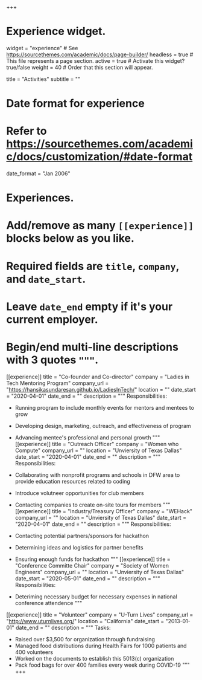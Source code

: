 +++
# Experience widget.
widget = "experience"  # See https://sourcethemes.com/academic/docs/page-builder/
headless = true  # This file represents a page section.
active = true  # Activate this widget? true/false
weight = 40  # Order that this section will appear.

title = "Activities"
subtitle = ""

# Date format for experience
#   Refer to https://sourcethemes.com/academic/docs/customization/#date-format
date_format = "Jan 2006"

# Experiences.
#   Add/remove as many `[[experience]]` blocks below as you like.
#   Required fields are `title`, `company`, and `date_start`.
#   Leave `date_end` empty if it's your current employer.
#   Begin/end multi-line descriptions with 3 quotes `"""`.
[[experience]]
  title = "Co-founder and Co-director"
  company = "Ladies in Tech Mentoring Program"
  company_url = "https://hansikasundaresan.github.io/LadiesInTech/"
  location = ""
  date_start = "2020-04-01"
  date_end = ""
  description = """
  Responsibilities:
  
  * Running program to include monthly events for mentors and mentees to grow
  * Developing design, marketing, outreach, and effectiveness of program
  * Advancing mentee's professional and personal growth
  """
  [[experience]]
  title = "Outreach Officer"
  company = "Women who Compute"
  company_url = ""
  location = "Unviersity of Texas Dallas"
  date_start = "2020-04-01"
  date_end = ""
  description = """
  Responsibilities:
  
  * Collaborating with nonprofit programs and schools in DFW area to provide education resources related to coding
  * Introduce volutneer opportunities for club members
  * Contacting companies to create on-site tours for members
  """
  [[experience]]
  title = "Industry/Treasury Officer"
  company = "WEHack"
  company_url = ""
  location = "Unviersity of Texas Dallas"
  date_start = "2020-04-01"
  date_end = ""
  description = """
  Responsibilities:
  
  * Contacting potential partners/sponsors for hackathon
  * Determining ideas and logistics for partner benefits
  * Ensuring enough funds for hackathon
  """
  [[experience]]
  title = "Conference Committe Chair"
  company = "Society of Women Engineers"
  company_url = ""
  location = "Unviersity of Texas Dallas"
  date_start = "2020-05-01"
  date_end = ""
  description = """
  Responsibilities:
  
  * Deteriming necessary budget for necessary expenses in national conference attendence
  """
  

[[experience]]
  title = "Volunteer"
  company = "U-Turn Lives"
  company_url = "http://www.uturnlives.org/"
  location = "California"
  date_start = "2013-01-01"
  date_end = ""
  description = """
  Tasks:
  
  * Raised over $3,500 for organization through fundraising
  * Managed food distributions during Health Fairs for 1000 patients and 400 volunteers 
  * Worked on the documents to establish this 5013(c) organization
  * Pack food bags for over 400 families every week during COVID-19
  """
+++
